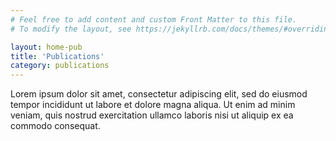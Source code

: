 ```yaml
---
# Feel free to add content and custom Front Matter to this file.
# To modify the layout, see https://jekyllrb.com/docs/themes/#overriding-theme-defaults

layout: home-pub
title: 'Publications'
category: publications
---
```


Lorem ipsum dolor sit amet, consectetur adipiscing elit, sed do eiusmod tempor incididunt ut labore et dolore magna aliqua. Ut enim ad minim veniam, quis nostrud exercitation ullamco laboris nisi ut aliquip ex ea commodo consequat. 
